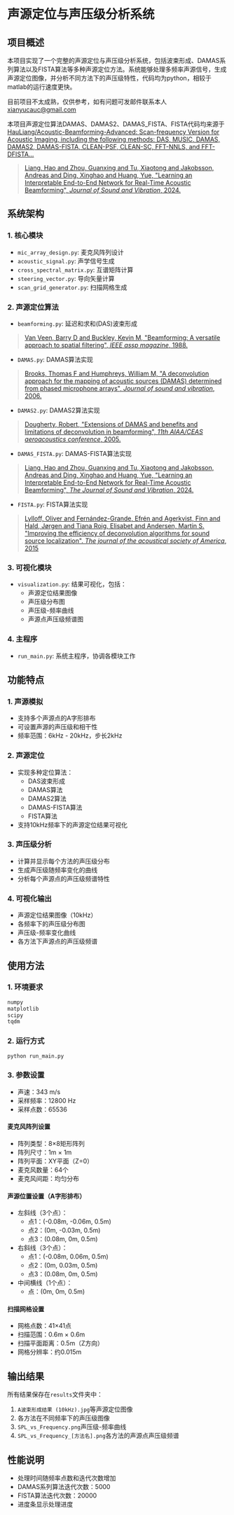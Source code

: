 # 声源定位与声压级分析系统

## 项目概述
本项目实现了一个完整的声源定位与声压级分析系统，包括波束形成、DAMAS系列算法以及FISTA算法等多种声源定位方法。系统能够处理多频率声源信号，生成声源定位图像，并分析不同方法下的声压级特性，代码均为python，相较于matlab的运行速度更快。

目前项目不太成熟，仅供参考，如有问题可发邮件联系本人<xianyucauc@gmail.com>

本项目声源定位算法DAMAS、DAMAS2、DAMAS_FISTA、FISTA代码均来源于[HauLiang/Acoustic-Beamforming-Advanced: Scan-frequency Version for Acoustic Imaging, including the following methods: DAS, MUSIC, DAMAS, DAMAS2, DAMAS-FISTA, CLEAN-PSF, CLEAN-SC, FFT-NNLS, and FFT-DFISTA...](https://github.com/HauLiang/Acoustic-Beamforming-Advanced)

> [Liang, Hao and Zhou, Guanxing and Tu, Xiaotong and Jakobsson, Andreas and Ding, Xinghao and Huang, Yue, "Learning an Interpretable End-to-End Network for Real-Time Acoustic Beamforming", *Journal of Sound and Vibration*, 2024.](https://doi.org/10.1016/j.jsv.2024.118620)

## 系统架构

### 1. 核心模块
- `mic_array_design.py`: 麦克风阵列设计
- `acoustic_signal.py`: 声学信号生成
- `cross_spectral_matrix.py`: 互谱矩阵计算
- `steering_vector.py`: 导向矢量计算
- `scan_grid_generator.py`: 扫描网格生成

### 2. 声源定位算法
- `beamforming.py`: 延迟和求和(DAS)波束形成

> [Van Veen, Barry D and Buckley, Kevin M, "Beamforming: A versatile approach to spatial filtering", *IEEE assp magazine*, 1988.](https://ieeexplore.ieee.org/abstract/document/665/)

- `DAMAS.py`: DAMAS算法实现

> [Brooks, Thomas F and Humphreys, William M, "A deconvolution approach for the mapping of acoustic sources (DAMAS) determined from phased microphone arrays", *Journal of sound and vibration*, 2006.](https://www.sciencedirect.com/science/article/pii/S0022460X06000289)

- `DAMAS2.py`: DAMAS2算法实现

> [Dougherty, Robert, "Extensions of DAMAS and benefits and limitations of deconvolution in beamforming", *11th AIAA/CEAS aeroacoustics conference*, 2005.](https://doi.org/10.2514/6.2005-2961)

- `DAMAS_FISTA.py`: DAMAS-FISTA算法实现

> [Liang, Hao and Zhou, Guanxing and Tu, Xiaotong and Jakobsson, Andreas and Ding, Xinghao and Huang, Yue, "Learning an Interpretable End-to-End Network for Real-Time Acoustic Beamforming", *The Journal of Sound and Vibration*, 2024.](https://doi.org/10.1016/j.jsv.2024.118620)

- `FISTA.py`: FISTA算法实现

> [Lylloff, Oliver and Fernández-Grande, Efrén and Agerkvist, Finn and Hald, Jørgen and Tiana Roig, Elisabet and Andersen, Martin S. "Improving the efficiency of deconvolution algorithms for sound source localization". *The journal of the acoustical society of America*, 2015](http://dx.doi.org/10.1121/1.4922516)

### 3. 可视化模块
- `visualization.py`: 结果可视化，包括：
  - 声源定位结果图像
  - 声压级分布图
  - 声压级-频率曲线
  - 声源点声压级频谱图

### 4. 主程序
- `run_main.py`: 系统主程序，协调各模块工作

## 功能特点

### 1. 声源模拟
- 支持多个声源点的A字形排布
- 可设置声源的声压级和相干性
- 频率范围：6kHz - 20kHz，步长2kHz

### 2. 声源定位
- 实现多种定位算法：
  - DAS波束形成
  - DAMAS算法
  - DAMAS2算法
  - DAMAS-FISTA算法
  - FISTA算法
- 支持10kHz频率下的声源定位结果可视化

### 3. 声压级分析
- 计算并显示每个方法的声压级分布
- 生成声压级随频率变化的曲线
- 分析每个声源点的声压级频谱特性

### 4. 可视化输出
- 声源定位结果图像（10kHz）
- 各频率下的声压级分布图
- 声压级-频率变化曲线
- 各方法下声源点的声压级频谱

## 使用方法

### 1. 环境要求
```python
numpy
matplotlib
scipy
tqdm
```

### 2. 运行方式
```bash
python run_main.py
```

### 3. 参数设置
- 声速：343 m/s
- 采样频率：12800 Hz
- 采样点数：65536

#### 麦克风阵列设置
- 阵列类型：8×8矩形阵列
- 阵列尺寸：1m × 1m
- 阵列平面：XY平面（Z=0）
- 麦克风数量：64个
- 麦克风间距：均匀分布

#### 声源位置设置（A字形排布）
- 左斜线（3个点）：
  - 点1：(-0.08m, -0.06m, 0.5m)
  - 点2：(0m, -0.03m, 0.5m)
  - 点3：(0.08m, 0m, 0.5m)
- 右斜线（3个点）：
  - 点1：(-0.08m, 0.06m, 0.5m)
  - 点2：(0m, 0.03m, 0.5m)
  - 点3：(0.08m, 0m, 0.5m)
- 中间横线（1个点）：
  - 点：(0m, 0m, 0.5m)

#### 扫描网格设置
- 网格点数：41×41点
- 扫描范围：0.6m × 0.6m
- 扫描平面距离：0.5m（Z方向）
- 网格分辨率：约0.015m

## 输出结果
所有结果保存在`results`文件夹中：
1. `A波束形成结果 (10kHz).jpg`等声源定位图像
2. 各方法在不同频率下的声压级图像
3. `SPL_vs_Frequency.png`声压级-频率曲线
4. `SPL_vs_Frequency_[方法名].png`各方法的声源点声压级频谱

## 性能说明
- 处理时间随频率点数和迭代次数增加
- DAMAS系列算法迭代次数：5000
- FISTA算法迭代次数：20000
- 进度条显示处理进度

